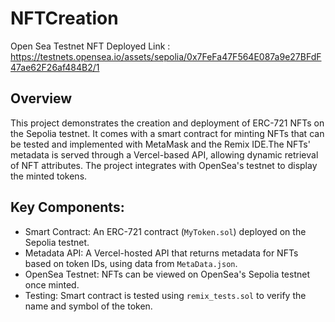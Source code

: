 # NFTCreation
Open Sea Testnet NFT Deployed Link : https://testnets.opensea.io/assets/sepolia/0x7FeFa47F564E087a9e27BFdF47ae62F26af484B2/1
## Overview
This project demonstrates the creation and deployment of ERC-721 NFTs on the Sepolia testnet. It comes with a smart contract for minting NFTs that can be tested and implemented with MetaMask and the Remix IDE.The NFTs' metadata is served through a Vercel-based API, allowing dynamic retrieval of NFT attributes. The project integrates with OpenSea's testnet to display the minted tokens.

## Key Components:

- Smart Contract: An ERC-721 contract (`MyToken.sol`) deployed on the Sepolia testnet.
- Metadata API: A Vercel-hosted API that returns metadata for NFTs based on token IDs, using data from `MetaData.json`.
- OpenSea Testnet: NFTs can be viewed on OpenSea's Sepolia testnet once minted.
- Testing: Smart contract is tested using `remix_tests.sol` to verify the name and symbol of the token.
